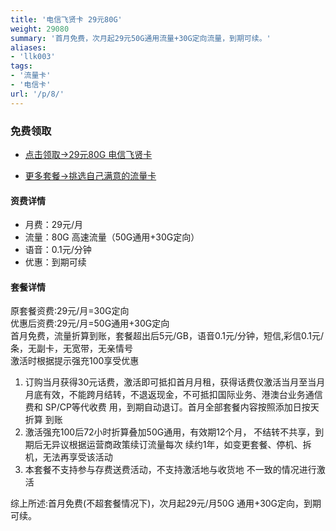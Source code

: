 ```yaml
---
title: '电信飞贤卡 29元80G'
weight: 29080
summary: '首月免费，次月起29元50G通用流量+30G定向流量，到期可续。'
aliases:
- 'llk003'
tags:
- '流量卡'
- '电信卡'
url: '/p/8/'
---
```


### 免费领取

- <span class="ext-url">[点击领取→29元80G 电信飞贤卡](https://h5.lot-ml.com/h5orderEn/index?pudID=8df77f357d127289&userid=133b6394b8178a11)</span>

- <span class="ext-url">[更多套餐→挑选自己满意的流量卡](https://h5.lot-ml.com/ProductEn/Index/133b6394b8178a11)</span>

#### 资费详情
- 月费：29元/月  
- 流量：80G 高速流量（50G通用+30G定向）  
- 语音：0.1元/分钟  
- 优惠：到期可续  


#### 套餐详情
原套餐资费:29元/月=30G定向  
优惠后资费:29元/月=50G通用+30G定向  
首月免费，流量折算到账，套餐超出后5元/GB，语音0.1元/分钟，短信,彩信0.1元/条，无副卡，无宽带，无亲情号  
激活时根据提示强充100享受优惠  

1. 订购当月获得30元话费，激活即可抵扣首月月租，获得话费仅激活当月至当月月底有效，不能跨月结转，不退返现金，不可抵扣国际业务、港澳台业务通信费和 SP/CP等代收费 用，到期自动退订。首月全部套餐内容按照添加日按天折算 到账  
2. 激活强充100后72小时折算叠加50G通用，有效期12个月， 不结转不共享，到期后无异议根据运营商政策续订流量每次 续约1年，如变更套餐、停机、拆机，无法再享受该活动  
3. 本套餐不支持参与存费送费活动，不支持激活地与收货地 不一致的情况进行激活  

综上所述:首月免费(不超套餐情况下)，次月起29元/月50G 通用+30G定向，到期可续。  
